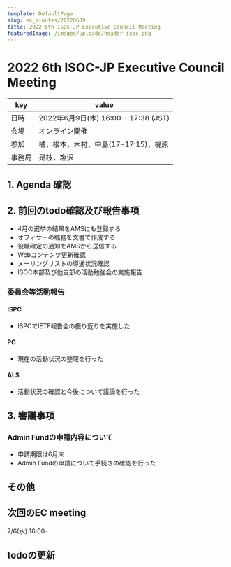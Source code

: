 ```yaml
---
template: DefaultPage
slug: ec_minutes/20220609
title: 2022 6th ISOC-JP Executive Council Meeting 
featuredImage: /images/uploads/header-isoc.png
---
```


# 2022 6th ISOC-JP Executive Council Meeting 

|key|value|
|---|------|
|日時| 2022年6月9日(木) 16:00 - 17:38 (JST) |
|会場|オンライン開催|
|参加|橘，根本，木村，中島(17-17:15)，梶原|
|事務局|是枝，塩沢|

## 1. Agenda 確認
## 2. 前回のtodo確認及び報告事項

- 4月の選挙の結果をAMSにも登録する
- オフィサーの職務を文書で作成する
- 役職確定の通知をAMSから送信する
- Webコンテンツ更新確認
- メーリングリストの導通状況確認
- ISOC本部及び他支部の活動勉強会の実施報告

### 委員会等活動報告

#### ISPC 
- ISPCでIETF報告会の振り返りを実施した

#### PC 
- 現在の活動状況の整理を行った

#### ALS
- 活動状況の確認と今後について議論を行った

## 3. 審議事項 

### Admin Fundの申請内容について
- 申請期限は6月末
- Admin Fundの申請について手続きの確認を行った

## その他

## 次回のEC meeting

7/6(水) 16:00-

## todoの更新